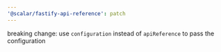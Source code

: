 ```yaml
---
'@scalar/fastify-api-reference': patch
---
```


breaking change: use `configuration` instead of `apiReference` to pass the configuration
